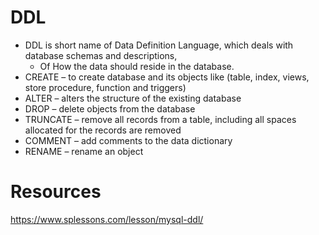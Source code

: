 # DDL
- DDL is short name of Data Definition Language, which deals with database schemas and descriptions, 
  - Of How the data should reside in the database.
- CREATE – to create database and its objects like (table, index, views, store procedure, function and triggers)
- ALTER – alters the structure of the existing database
- DROP – delete objects from the database
- TRUNCATE – remove all records from a table, including all spaces allocated for the records are removed
- COMMENT – add comments to the data dictionary
- RENAME – rename an object

# Resources
https://www.splessons.com/lesson/mysql-ddl/